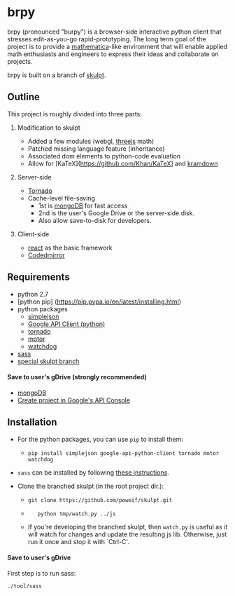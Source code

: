 # brpy #
brpy (pronounced "burpy") is a browser-side interactive python client that stresses edit-as-you-go rapid-prototyping. The long term goal of the project is to provide a [mathematica](http://www.wolfram.com/mathematica/)-like environment that will enable applied math enthusiasts and engineers to express their ideas and collaborate on projects.

brpy is built on a branch of [skulpt](https://github.com/skulpt/skulpt).

## Outline ##
This project is roughly divided into three parts:

1. Modification to skulpt
   - Added a few modules (webgl, [threejs](http://threejs.org/) math)
   - Patched missing language feature (inheritance)
   - Associated dom elements to python-code evaluation
   - Allow for [KaTeX](https://github.com/Khan/KaTeX] and [kramdown](http://kramdown.gettalong.org/)

2. Server-side
   - [Tornado](http://www.tornadoweb.org/en/stable/)
   - Cache-level file-saving
     - 1st is [mongoDB](http://www.mongodb.org) for fast access
     - 2nd is the user's Google Drive or the server-side disk.
     - Also allow save-to-disk for developers.

3. Client-side
   - [react](http://reactjs.org/) as the basic framework
   - [Codedmirror](https://codemirror.net/)

## Requirements ##
- python 2.7
- [python pip] (https://pip.pypa.io/en/latest/installing.html)
- python packages
  - [simplejson](https://pypi.python.org/pypi/simplejson)
  - [Google API Client (python)](https://developers.google.com/api-client-library/python/start/installation)
  - [tornado](https://pypi.python.org/pypi/tornado)
  - [motor](https://motor.readthedocs.org/en/stable/installation.html)
  - [watchdog](http://pythonhosted.org/watchdog/installation.html)
- [sass](http://www.sass-lang.com)
- [special skulpt branch](https://github.com/poweif/skulpt)

#### Save to user's gDrive (strongly recommended) ####
- [mongoDB](http://www.mongodb.org)
- [Create project in Google's API Console](https://console.developers.google.com/)

## Installation ##
- For the python packages, you can use `pip` to install them:
  - `pip install simplejson google-api-python-client tornado motor watchdog`

- `sass` can be installed by following [these instructions](http://www.sass-lang.com/install).
- Clone the branched skulpt (in the root project dir.):
  - `git clone https://github.com/poweif/skulpt.git`
  - ```cd skulpt
       python tmp/watch.py ../js
    ```
  - If you're developing the branched skulpt, then `watch.py` is useful as it will watch for changes and update the resulting js lib. Otherwise, just run it once and stop it with `Ctrl-C'.


#### Save to user's gDrive ####

First step is to run sass:
```
./tool/sass
```
